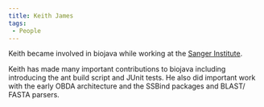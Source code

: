 ```yaml
---
title: Keith James
tags:
 - People
---
```


Keith became involved in biojava while working at the [Sanger
Institute](http://www.sanger.ac.uk).

Keith has made many important contributions to biojava including
introducing the ant build script and JUnit tests. He also did important
work with the early OBDA architecture and the SSBind packages and BLAST/
FASTA parsers.
